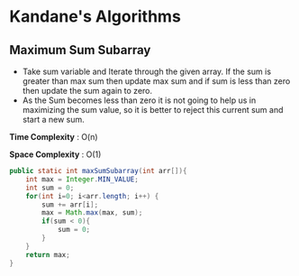 # Kandane's Algorithms
## Maximum Sum Subarray 

* Take sum variable and Iterate through the given array. If the sum is greater than max sum then update max sum and if sum is less than zero then update the sum again to zero.
* As the Sum becomes less than zero it is not going to help us in maximizing  the sum value, so it is better to reject this current sum and start a new sum.  

**Time Complexity** : O(n)

**Space Complexity** : O(1)
```java
public static int maxSumSubarray(int arr[]){
    int max = Integer.MIN_VALUE;
    int sum = 0;
    for(int i=0; i<arr.length; i++) {
        sum += arr[i];
        max = Math.max(max, sum);
        if(sum < 0){
            sum = 0;
        }
    }
    return max;    
} 
```
